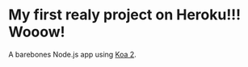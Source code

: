 # My first realy project on Heroku!!! Wooow!

A barebones Node.js app using [Koa 2](http://koajs.com/).
